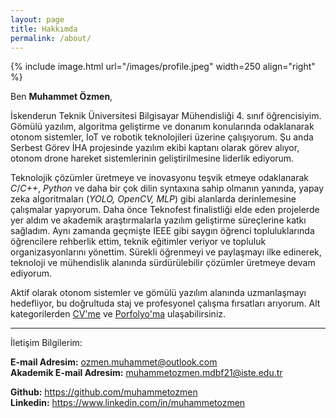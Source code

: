 ```yaml
---
layout: page
title: Hakkımda
permalink: /about/
---
```


{% include image.html url="/images/profile.jpeg" width=250 align="right" %}

Ben **Muhammet Özmen**,

İskenderun Teknik Üniversitesi Bilgisayar Mühendisliği 4. sınıf öğrencisiyim. Gömülü yazılım, algoritma geliştirme ve donanım konularında odaklanarak otonom sistemler, IoT ve robotik teknolojileri üzerine çalışıyorum. Şu anda Serbest Görev İHA projesinde yazılım ekibi kaptanı olarak görev alıyor, otonom drone hareket sistemlerinin geliştirilmesine liderlik ediyorum.

Teknolojik çözümler üretmeye ve inovasyonu teşvik etmeye odaklanarak *C*/*C++*, *Python* ve daha bir çok dilin syntaxına sahip olmanın yanında, yapay zeka algoritmaları (*YOLO, OpenCV, MLP*) gibi alanlarda derinlemesine çalışmalar yapıyorum. Daha önce Teknofest finalistliği elde eden projelerde yer aldım ve akademik araştırmalarla yazılım geliştirme süreçlerine katkı sağladım. Aynı zamanda geçmişte IEEE gibi saygın öğrenci topluluklarında öğrencilere rehberlik ettim, teknik eğitimler veriyor ve topluluk organizasyonlarını yönettim. 
Sürekli öğrenmeyi ve paylaşmayı ilke edinerek, teknoloji ve mühendislik alanında sürdürülebilir çözümler üretmeye devam ediyorum.


Aktif olarak otonom sistemler ve gömülü yazılım alanında uzmanlaşmayı hedefliyor, bu doğrultuda staj ve profesyonel çalışma fırsatları arıyorum.
Alt kategorilerden [CV'me](https://muhammetozmen.github.io/about/cv/) ve [Porfolyo'ma](https://muhammetozmen.github.io/about/portfolio/) ulaşabilirsiniz.

---

İletişim Bilgilerim:

**E-mail Adresim:** ozmen.muhammet@outlook.com  <br>
**Akademik E-mail Adresim:** muhammetozmen.mdbf21@iste.edu.tr<br>

**Github:** https://github.com/muhammetozmen<br>
**Linkedin:** https://www.linkedin.com/in/muhammetozmen<br>